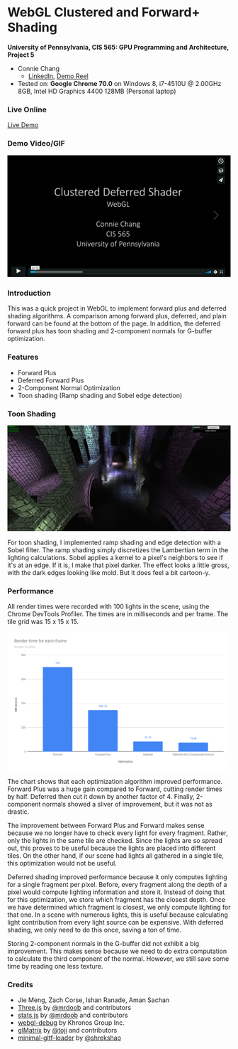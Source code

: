 WebGL Clustered and Forward+ Shading
======================

**University of Pennsylvania, CIS 565: GPU Programming and Architecture, Project 5**

* Connie Chang
  * [LinkedIn](https://www.linkedin.com/in/conniechang44), [Demo Reel](https://www.vimeo.com/ConChang/DemoReel)
* Tested on: **Google Chrome 70.0** on
  Windows 8, i7-4510U @ 2.00GHz 8GB, Intel HD Graphics 4400 128MB (Personal laptop)

### Live Online

[Live Demo](https://cawney4.github.io/Project5-WebGL-Clustered-Deferred-Forward-Plus/)

### Demo Video/GIF

[![](vimeo_thumbnail.PNG)](https://vimeo.com/297528543)

### Introduction
This was a quick project in WebGL to implement forward plus and deferred shading algorithms. A comparison among forward plus, deferred, and plain forward can be found at the bottom of the page. In addition, the deferred forward plus has toon shading and 2-component normals for G-buffer optimization.  

### Features
* Forward Plus
* Deferred Forward Plus
* 2-Component Normal Optimization
* Toon shading (Ramp shading and Sobel edge detection)

### Toon Shading
![](toon_shading.PNG)  

For toon shading, I implemented ramp shading and edge detection with a Sobel filter. The ramp shading simply discretizes the Lambertian term in the lighting calculations. Sobel applies a kernel to a pixel's neighbors to see if it's at an edge. If it is, I make that pixel darker. The effect looks a little gross, with the dark edges looking like mold. But it does feel a bit cartoon-y.  

### Performance
All render times were recorded with 100 lights in the scene, using the Chrome DevTools Profiler. The times are in milliseconds and per frame. The tile grid was 15 x 15 x 15.

![](render_times.png)

The chart shows that each optimization algorithm improved performance. Forward Plus was a huge gain compared to Forward, cutting render times by half. Deferred then cut it down by another factor of 4. Finally, 2-component normals showed a sliver of improvement, but it was not as drastic.  

The improvement between Forward Plus and Forward makes sense because we no longer have to check every light for every fragment. Rather, only the lights in the same tile are checked. Since the lights are so spread out, this proves to be useful because the lights are placed into different tiles. On the other hand, if our scene had lights all gathered in a single tile, this optimization would not be useful.  

Deferred shading improved performance because it only computes lighting for a single fragment per pixel. Before, every fragment along the depth of a pixel would compute lighting information and store it. Instead of doing that for this optimization, we store which fragment has the closest depth. Once we have determined which fragment is closest, we only compute lighting for that one. In a scene with numerous lights, this is useful because calculating light contribution from every light source can be expensive. With deferred shading, we only need to do this once, saving a ton of time.  

Storing 2-component normals in the G-buffer did not exhibit a big improvement. This makes sense because we need to do extra computation to calculate the third component of the normal. However, we still save some time by reading one less texture.  


### Credits

* Jie Meng, Zach Corse, Ishan Ranade, Aman Sachan
* [Three.js](https://github.com/mrdoob/three.js) by [@mrdoob](https://github.com/mrdoob) and contributors
* [stats.js](https://github.com/mrdoob/stats.js) by [@mrdoob](https://github.com/mrdoob) and contributors
* [webgl-debug](https://github.com/KhronosGroup/WebGLDeveloperTools) by Khronos Group Inc.
* [glMatrix](https://github.com/toji/gl-matrix) by [@toji](https://github.com/toji) and contributors
* [minimal-gltf-loader](https://github.com/shrekshao/minimal-gltf-loader) by [@shrekshao](https://github.com/shrekshao)

